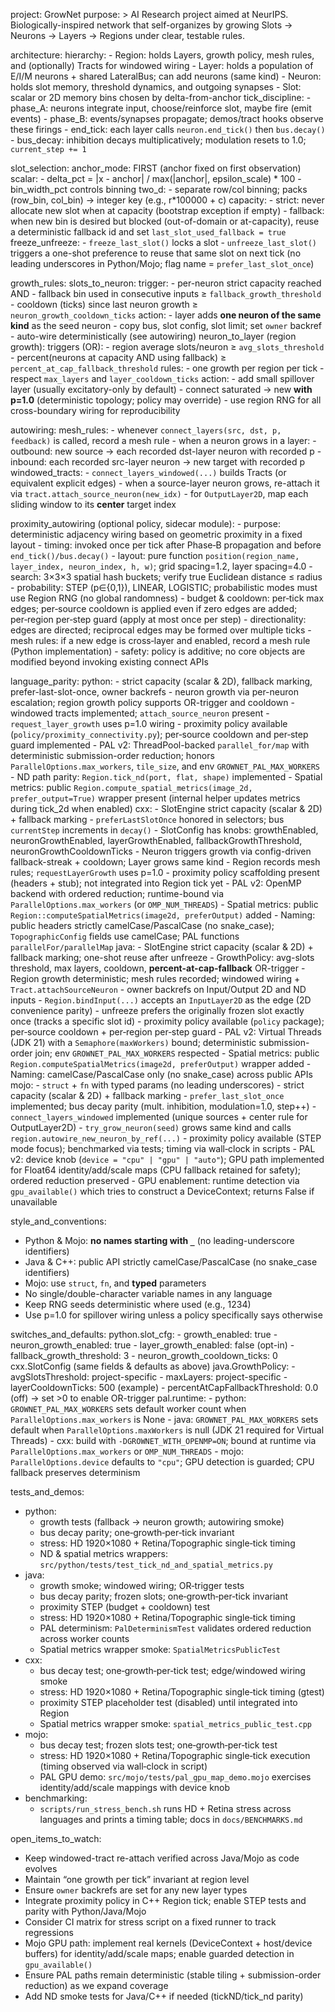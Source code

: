project: GrowNet
purpose: >
  AI Research project aimed at NeurIPS. Biologically-inspired network that self-organizes by
  growing Slots → Neurons → Layers → Regions under clear, testable rules.

architecture:
  hierarchy:
    - Region: holds Layers, growth policy, mesh rules, and (optionally) Tracts for windowed wiring
    - Layer: holds a population of E/I/M neurons + shared LateralBus; can add neurons (same kind)
    - Neuron: holds slot memory, threshold dynamics, and outgoing synapses
    - Slot: scalar or 2D memory bins chosen by delta-from-anchor
  tick_discipline:
    - phase_A: neurons integrate input, choose/reinforce slot, maybe fire (emit events)
    - phase_B: events/synapses propagate; demos/tract hooks observe these firings
    - end_tick: each layer calls `neuron.end_tick()` then `bus.decay()`
    - bus_decay: inhibition decays multiplicatively; modulation resets to 1.0; `current_step += 1`

slot_selection:
  anchor_mode: FIRST (anchor fixed on first observation)
  scalar:
    - delta_pct = |x - anchor| / max(|anchor|, epsilon_scale) * 100
    - bin_width_pct controls binning
  two_d:
    - separate row/col binning; packs (row_bin, col_bin) -> integer key (e.g., r*100000 + c)
  capacity:
    - strict: never allocate new slot when at capacity (bootstrap exception if empty)
    - fallback: when new bin is desired but blocked (out-of-domain or at-capacity),
      reuse a deterministic fallback id and set `last_slot_used_fallback = true`
  freeze_unfreeze:
    - `freeze_last_slot()` locks a slot
    - `unfreeze_last_slot()` triggers a one-shot preference to reuse that same slot on next tick
      (no leading underscores in Python/Mojo; flag name = `prefer_last_slot_once`)

growth_rules:
  slots_to_neuron:
    trigger:
      - per-neuron strict capacity reached AND
      - fallback bin used in consecutive inputs ≥ `fallback_growth_threshold`
      - cooldown (ticks) since last neuron growth ≥ `neuron_growth_cooldown_ticks`
    action:
      - layer adds **one neuron of the same kind** as the seed neuron
      - copy bus, slot config, slot limit; set `owner` backref
      - auto-wire deterministically (see autowiring)
  neuron_to_layer (region growth):
    triggers (OR):
      - region average slots/neuron ≥ `avg_slots_threshold`
      - percent(neurons at capacity AND using fallback) ≥ `percent_at_cap_fallback_threshold`
    rules:
      - one growth per region per tick
      - respect `max_layers` and `layer_cooldown_ticks`
    action:
      - add small spillover layer (usually excitatory-only by default)
      - connect saturated → new **with p=1.0** (deterministic topology; policy may override)
      - use region RNG for all cross-boundary wiring for reproducibility

autowiring:
  mesh_rules:
    - whenever `connect_layers(src, dst, p, feedback)` is called, record a mesh rule
    - when a neuron grows in a layer:
      - outbound: new source → each recorded dst-layer neuron with recorded p
      - inbound: each recorded src-layer neuron → new target with recorded p
  windowed_tracts:
    - `connect_layers_windowed(...)` builds Tracts (or equivalent explicit edges)
    - when a source-layer neuron grows, re-attach it via `tract.attach_source_neuron(new_idx)`
    - for `OutputLayer2D`, map each sliding window to its **center** target index

  proximity_autowiring (optional policy, sidecar module):
    - purpose: deterministic adjacency wiring based on geometric proximity in a fixed layout
    - timing: invoked once per tick after Phase‑B propagation and before `end_tick()/bus.decay()`
    - layout: pure function `position(region_name, layer_index, neuron_index, h, w)`; grid spacing=1.2, layer spacing=4.0
    - search: 3×3×3 spatial hash buckets; verify true Euclidean distance ≤ radius
    - probability: STEP (p∈{0,1}), LINEAR, LOGISTIC; probabilistic modes must use Region RNG (no global randomness)
    - budget & cooldown: per‑tick max edges; per‑source cooldown is applied even if zero edges are added; per‑region per‑step guard (apply at most once per step)
    - directionality: edges are directed; reciprocal edges may be formed over multiple ticks
    - mesh rules: if a new edge is cross‑layer and enabled, record a mesh rule (Python implementation)
    - safety: policy is additive; no core objects are modified beyond invoking existing connect APIs

language_parity:
  python:
    - strict capacity (scalar & 2D), fallback marking, prefer-last-slot-once, owner backrefs
    - neuron growth via per-neuron escalation; region growth policy supports OR-trigger and cooldown
    - windowed tracts implemented; `attach_source_neuron` present
    - `request_layer_growth` uses p=1.0 wiring
    - proximity policy available (`policy/proximity_connectivity.py`); per‑source cooldown and per‑step guard implemented
    - PAL v2: ThreadPool-backed `parallel_for/map` with deterministic submission-order reduction; honors `ParallelOptions.max_workers`, `tile_size`, and env `GROWNET_PAL_MAX_WORKERS`
    - ND path parity: `Region.tick_nd(port, flat, shape)` implemented
    - Spatial metrics: public `Region.compute_spatial_metrics(image_2d, prefer_output=True)` wrapper present (internal helper updates metrics during tick_2d when enabled)
  cxx:
    - SlotEngine strict capacity (scalar & 2D) + fallback marking
    - `preferLastSlotOnce` honored in selectors; bus `currentStep` increments in `decay()`
    - SlotConfig has knobs: growthEnabled, neuronGrowthEnabled, layerGrowthEnabled,
      fallbackGrowthThreshold, neuronGrowthCooldownTicks
    - Neuron triggers growth via config-driven fallback-streak + cooldown; Layer grows same kind
    - Region records mesh rules; `requestLayerGrowth` uses p=1.0
    - proximity policy scaffolding present (headers + stub); not integrated into Region tick yet
    - PAL v2: OpenMP backend with ordered reduction; runtime-bound via `ParallelOptions.max_workers` (or `OMP_NUM_THREADS`)
    - Spatial metrics: public `Region::computeSpatialMetrics(image2d, preferOutput)` added
    - Naming: public headers strictly camelCase/PascalCase (no snake_case); `TopographicConfig` fields use camelCase; PAL functions `parallelFor/parallelMap`
  java:
    - SlotEngine strict capacity (scalar & 2D) + fallback marking; one-shot reuse after unfreeze
    - GrowthPolicy: avg-slots threshold, max layers, cooldown, **percent-at-cap-fallback** OR-trigger
    - Region growth deterministic; mesh rules recorded; windowed wiring + `Tract.attachSourceNeuron`
    - owner backrefs on Input/Output 2D and ND inputs
    - `Region.bindInput(...)` accepts an `InputLayer2D` as the edge (2D convenience parity)
    - unfreeze prefers the originally frozen slot exactly once (tracks a specific slot id)
    - proximity policy available (`policy` package); per‑source cooldown + per‑region per‑step guard
    - PAL v2: Virtual Threads (JDK 21) with a `Semaphore(maxWorkers)` bound; deterministic submission-order join; env `GROWNET_PAL_MAX_WORKERS` respected
    - Spatial metrics: public `Region.computeSpatialMetrics(image2d, preferOutput)` wrapper added
    - Naming: camelCase/PascalCase only (no snake_case) across public APIs
  mojo:
    - `struct` + `fn` with typed params (no leading underscores)
    - strict capacity (scalar & 2D) + fallback marking
    - `prefer_last_slot_once` implemented; bus decay parity (mult. inhibition, modulation=1.0, step++)
    - `connect_layers_windowed` implemented (unique sources + center rule for OutputLayer2D)
    - `try_grow_neuron(seed)` grows same kind and calls `region.autowire_new_neuron_by_ref(...)`
    - proximity policy available (STEP mode focus); benchmarked via tests; timing via wall‑clock in scripts
    - PAL v2: device knob (`device = "cpu" | "gpu" | "auto"`); GPU path implemented for Float64 identity/add/scale maps (CPU fallback retained for safety); ordered reduction preserved
    - GPU enablement: runtime detection via `gpu_available()` which tries to construct a DeviceContext; returns False if unavailable

style_and_conventions:
  - Python & Mojo: **no names starting with `_`** (no leading-underscore identifiers)
  - Java & C++: public API strictly camelCase/PascalCase (no snake_case identifiers)
  - Mojo: use `struct`, `fn`, and **typed** parameters
  - No single/double-character variable names in any language
  - Keep RNG seeds deterministic where used (e.g., 1234)
  - Use p=1.0 for spillover wiring unless a policy specifically says otherwise

switches_and_defaults:
  python.slot_cfg:
    - growth_enabled: true
    - neuron_growth_enabled: true
    - layer_growth_enabled: false (opt-in)
    - fallback_growth_threshold: 3
    - neuron_growth_cooldown_ticks: 0
  cxx.SlotConfig (same fields & defaults as above)
  java.GrowthPolicy:
    - avgSlotsThreshold: project-specific
    - maxLayers: project-specific
    - layerCooldownTicks: 500 (example)
    - percentAtCapFallbackThreshold: 0.0 (off) → set >0 to enable OR-trigger
  pal.runtime:
    - python: `GROWNET_PAL_MAX_WORKERS` sets default worker count when `ParallelOptions.max_workers` is None
    - java: `GROWNET_PAL_MAX_WORKERS` sets default when `ParallelOptions.maxWorkers` is null (JDK 21 required for Virtual Threads)
    - cxx: build with `-DGROWNET_WITH_OPENMP=ON`; bound at runtime via `ParallelOptions.max_workers` or `OMP_NUM_THREADS`
    - mojo: `ParallelOptions.device` defaults to `"cpu"`; GPU detection is guarded; CPU fallback preserves determinism

tests_and_demos:
  - python:
    - growth tests (fallback → neuron growth; autowiring smoke)
    - bus decay parity; one‑growth‑per‑tick invariant
    - stress: HD 1920×1080 + Retina/Topographic single‑tick timing
    - ND & spatial metrics wrappers: `src/python/tests/test_tick_nd_and_spatial_metrics.py`
  - java:
    - growth smoke; windowed wiring; OR‑trigger tests
    - bus decay parity; frozen slots; one‑growth‑per‑tick invariant
    - proximity STEP (budget + cooldown) test
    - stress: HD 1920×1080 + Retina/Topographic single‑tick timing
    - PAL determinism: `PalDeterminismTest` validates ordered reduction across worker counts
    - Spatial metrics wrapper smoke: `SpatialMetricsPublicTest`
  - cxx:
    - bus decay test; one‑growth‑per‑tick test; edge/windowed wiring smoke
    - stress: HD 1920×1080 + Retina/Topographic single‑tick timing (gtest)
    - proximity STEP placeholder test (disabled) until integrated into Region
    - Spatial metrics wrapper smoke: `spatial_metrics_public_test.cpp`
  - mojo:
    - bus decay test; frozen slots test; one‑growth‑per‑tick test
    - stress: HD 1920×1080 + Retina/Topographic single‑tick execution (timing observed via wall‑clock in script)
    - PAL GPU demo: `src/mojo/tests/pal_gpu_map_demo.mojo` exercises identity/add/scale mappings with device knob
  - benchmarking:
    - `scripts/run_stress_bench.sh` runs HD + Retina stress across languages and prints a timing table; docs in `docs/BENCHMARKS.md`

open_items_to_watch:
  - Keep windowed-tract re-attach verified across Java/Mojo as code evolves
  - Maintain “one growth per tick” invariant at region level
  - Ensure `owner` backrefs are set for any new layer types
  - Integrate proximity policy in C++ Region tick; enable STEP tests and parity with Python/Java/Mojo
  - Consider CI matrix for stress script on a fixed runner to track regressions
  - Mojo GPU path: implement real kernels (DeviceContext + host/device buffers) for identity/add/scale maps; enable guarded detection in `gpu_available()`
  - Ensure PAL paths remain deterministic (stable tiling + submission-order reduction) as we expand coverage
  - Add ND smoke tests for Java/C++ if needed (tickND/tick_nd parity)

